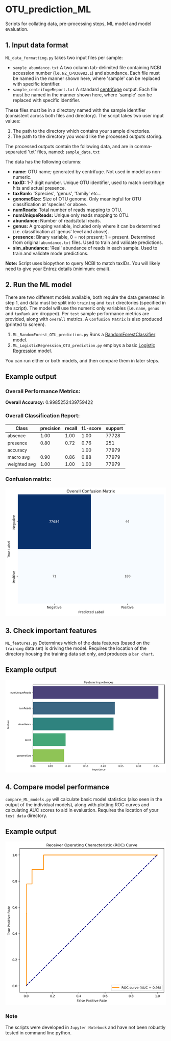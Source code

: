 # OTU_prediction_ML

Scripts for collating data, pre-processing steps, ML model and model evaluation.

## 1. Input data format
`ML_data_formatting.py` takes two input files per sample:

-  `sample_abundance.txt` A two column tab-delimited file containing NCBI accession number (i.e. `NZ_CP030982.1`) and abundance. Each file must be named in the manner shown here, where 'sample' can be replaced with specific identifier.
-  `sample_centrifugeReport.txt` A standard [centrifuge](https://ccb.jhu.edu/software/centrifuge/) output. Each file must be named in the manner shown here, where 'sample' can be replaced with specific identifier.

These files must be in a directory named with the sample identifier (consistent across both files and directory). 
The script takes two user input values:

1. The path to the directory which contains your sample directories.
2. The path to the directory you would like the processed outputs storing.

The processed outputs contain the following data, and are in comma-separated 'txt' files, named: `sample_data.txt`

The data has the following columns:

- **name:** OTU name; generated by centrifuge. Not used in model as non-numeric.
- **taxID:** 1-7 digit number. Unique OTU identifier, used to match centrifuge hits and actual presence.
- **taxRank:** 'Sprecies', 'genus', 'family' etc...
- **genomeSize:** Size of OTU genome. Only meaningful for OTU classification at 'species' or above.
- **numReads:** Total number of reads mapping to OTU.
- **numUniqueReads:** Unique only reads mapping to OTU.
- **abundance:** Number of reads/total reads.
- **genus:** A grouping variable, included only where it can be determined (i.e. classification at 'genus' level and above).
- **presence:** Binary variable, 0 = not present; 1 = present. Determined from original `abundance.txt` files. Used to train and validate predictions.
- **sim_abundance:** 'Real' abundance of reads in each sample. Used to train and validate mode predictions.

**Note:** Script uses biopython to query NCBI to match taxIDs. You will likely need to give your Entrez details (minimum: email).

## 2. Run the ML model

There are two different models available, both require the data generated in step 1, and data must be split into `training` and `test` directories (specified in the script). The model will use the numeric only variables (i.e. `name`, `genus` and `taxRank` are dropped). Per `test` sample performance metrics are provided, along with `overall` metrics. A `Confusion Matrix` is also produced (printed to screen).

1. `ML_RandomForest_OTU_prediction.py` Runs a [RandomForestClassifier](https://scikit-learn.org/stable/modules/generated/sklearn.ensemble.RandomForestClassifier.html) model.
2. `ML_LogisticRegression_OTU_prediction.py` employs a basic [Logistic Regression](https://scikit-learn.org/stable/modules/generated/sklearn.linear_model.LogisticRegression.html) model.

You can run either or both models, and then compare them in later steps.

## Example output

### Overall Performance Metrics:

**Overall Accuracy:** 0.9985252439759422

### Overall Classification Report:

| Class | precision | recall | f1-score | support |
| --- | --- | --- | --- | --- |
| absence | 1.00 | 1.00 | 1.00 | 77728 |
| presence | 0.80 | 0.72 | 0.76 | 251 |
| accuracy |     |     | 1.00 | 77979 |
| macro avg | 0.90 | 0.86 | 0.88 | 77979 |
| weighted avg | 1.00 | 1.00 | 1.00 | 77979 |

### Confusion matrix:
![confusion_matrix](https://github.com/DrATedder/OTU_prediction_ML/blob/1403a9a9f794bc7d514c462da94a13f970aeb7f2/images/confusion_matrix.png)


## 3. Check important features
`ML_features.py` Determines which of the data features (based on the `training` data set) is driving the model. Requires the location of the directory housing the training data set only, and produces a `bar chart`.

## Example output

![Important_features](https://github.com/DrATedder/OTU_prediction_ML/blob/1403a9a9f794bc7d514c462da94a13f970aeb7f2/images/important_factors.png)

## 4. Compare model performance
`compare_ML_models.py` will calculate basic model statistics (also seen in the output of the individual models), along with plotting ROC curves and calculating AUC scores to aid in evaluation. Requires the location of your `test data` directory.

## Example output

![ROC curve with AUC score](https://github.com/DrATedder/OTU_prediction_ML/blob/4fd759f06588a24ecfe3d9bee584ebc7302236dd/images/ROC_AUC.png)


### Note
The scripts were developed in `Jupyter Notebook` and have not been robustly tested in command line python.
